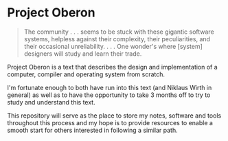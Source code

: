# Project Oberon

> The community . . . seems to be stuck with these gigantic software systems, helpless against their complexity, their peculiarities, and their occasional unreliability. . . . One wonder's where [system] designers will study and learn their trade.

Project Oberon is a text that describes the design and implementation of a computer, compiler and operating system from scratch.

I'm fortunate enough to both have run into this text (and Niklaus Wirth in general) as well as to have the opportunity to take 3 months off to try to study and understand this text.

This repository will serve as the place to store my notes, software and tools throughout this process and my hope is to provide resources to enable a smooth start for others interested in following a similar path.